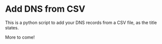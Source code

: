 # Add DNS from CSV

This is a python script to add your DNS records from a CSV file, as the title states.

More to come!
